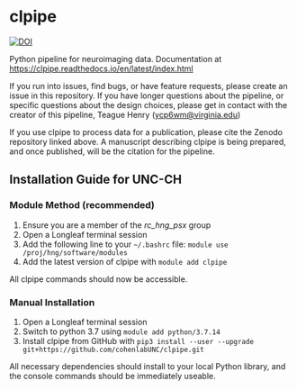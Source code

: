 # clpipe 
[![DOI](https://zenodo.org/badge/165096390.svg)](https://zenodo.org/badge/latestdoi/165096390)

Python pipeline for neuroimaging data. Documentation at https://clpipe.readthedocs.io/en/latest/index.html

If you run into issues, find bugs, or have feature requests, please create an issue in this repository. 
If you have longer questions about the pipeline, or specific questions about the design choices, 
please get in contact with the creator of this pipeline, Teague Henry (ycp6wm@virginia.edu)

If you use clpipe to process data for a publication,
please cite the Zenodo repository linked above. 
A manuscript describing clpipe is being prepared, and once published,
will be the citation for the pipeline.

## Installation Guide for UNC-CH

### Module Method (recommended)
1. Ensure you are a member of the *rc_hng_psx* group
1. Open a Longleaf terminal session
2. Add the following line to your `~/.bashrc` file:
`module use /proj/hng/software/modules`
3. Add the latest version of clpipe with `module add clpipe`

All clpipe commands should now be accessible.

### Manual Installation

1. Open a Longleaf terminal session
2. Switch to python 3.7 using `module add python/3.7.14`
3. Install clpipe from GitHub with 
```pip3 install --user --upgrade  git+https://github.com/cohenlabUNC/clpipe.git```

All necessary dependencies should install to your local Python library, 
and the console commands should be immediately useable.